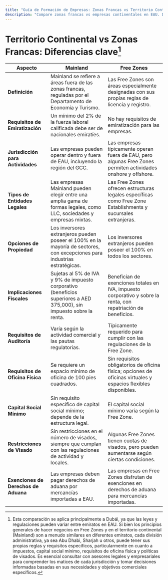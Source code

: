 ```yaml
---
title: "Guía de Formación de Empresas: Zonas Francas vs Territorio Continental de EAU"
description: "Compare zonas francas vs empresas continentales en EAU. Diferencias clave en impuestos, propiedad, visas y actividades comerciales entre configuración en zona franca y continental."
---
```


# Territorio Continental vs Zonas Francas: Diferencias clave[^1]

| **Aspecto**                              | **Mainland**                                                                                                            | **Free Zones**                                                                                                    |
| ---------------------------------------- | ----------------------------------------------------------------------------------------------------------------------- | ----------------------------------------------------------------------------------------------------------------- |
| **Definición**                           | Mainland se refiere a áreas fuera de las zonas francas, reguladas por el Departamento de Economía y Turismo.           | Las Free Zones son áreas especialmente designadas con sus propias reglas de licencia y registro.                  |
| **Requisitos de Emiratización**          | Un mínimo del 2% de la fuerza laboral calificada debe ser de nacionales emiratíes.                                    | No hay requisitos de emiratización para las empresas.                                                             |
| **Jurisdicción para Actividades**        | Las empresas pueden operar dentro y fuera de EAU, incluyendo la región del GCC.                                        | Las empresas típicamente operan fuera de EAU, pero algunas Free Zones permiten actividades onshore y offshore.    |
| **Tipos de Entidades Legales**           | Las empresas Mainland pueden elegir entre una amplia gama de formas legales, como LLC, sociedades y empresas mixtas.   | Las Free Zones ofrecen estructuras legales específicas como Free Zone Establishments y sucursales extranjeras.    |
| **Opciones de Propiedad**                | Los inversores extranjeros pueden poseer el 100% en la mayoría de sectores, con excepciones para industrias estratégicas.| Los inversores extranjeros pueden poseer el 100% en todos los sectores.                                          |
| **Implicaciones Fiscales**               | Sujetas al 5% de IVA y 9% de impuesto corporativo (beneficios superiores a AED 375,000), sin impuesto sobre la renta. | Benefician de exenciones totales en IVA, impuesto corporativo y sobre la renta, con repatriación de beneficios.  |
| **Requisitos de Auditoría**              | Varía según la actividad comercial y las pautas regulatorias.                                                          | Típicamente requerido para cumplir con las regulaciones de la Free Zone.                                         |
| **Requisitos de Oficina Física**         | Se requiere un espacio mínimo de oficina de 100 pies cuadrados.                                                        | Sin requisitos obligatorios de oficina física; opciones de oficinas virtuales y espacios flexibles disponibles.  |
| **Capital Social Mínimo**                | Sin requisito específico de capital social mínimo; depende de la estructura legal.                                      | El capital social mínimo varía según la Free Zone.                                                                |
| **Restricciones de Visado**              | Sin restricciones en el número de visados, siempre que cumplan con las regulaciones de actividad y locales.            | Algunas Free Zones tienen cuotas de visados, pero pueden aumentarse según ciertas condiciones.                    |
| **Exenciones de Derechos de Aduana**     | Las empresas deben pagar derechos de aduana por mercancías importadas a EAU.                                          | Las empresas en Free Zones disfrutan de exenciones en derechos de aduana para mercancías importadas.             |

[^1]: Esta comparación se aplica principalmente a Dubái, ya que las leyes y regulaciones pueden variar entre emiratos en EAU. Si bien los principios generales de hacer negocios en Free Zones y en el territorio continental (Mainland) son a menudo similares en diferentes emiratos, cada división administrativa, ya sea Abu Dhabi, Sharjah u otros, puede tener sus propias reglas y requisitos específicos, particularmente en cuanto a impuestos, capital social mínimo, requisitos de oficina física y políticas de visados. Es esencial consultar con asesores legales y empresariales para comprender los matices de cada jurisdicción y tomar decisiones informadas basadas en sus necesidades y objetivos comerciales específicos.